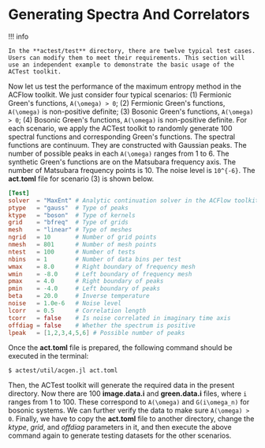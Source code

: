 # Generating Spectra And Correlators

!!! info

    In the **actest/test** directory, there are twelve typical test cases. Users can modify them to meet their requirements. This section will use an independent example to demonstrate the basic usage of the ACTest toolkit.

Now let us test the performance of the maximum entropy method in the ACFlow toolkit. We just consider four typical scenarios: (1) Fermionic Green's functions, ``A(\omega) > 0``; (2) Fermionic Green's functions, ``A(\omega)`` is non-positive definite; (3) Bosonic Green's functions, ``A(\omega) > 0``; (4) Bosonic Green's functions, ``A(\omega)`` is non-positive definite. For each scenario, we apply the ACTest toolkit to randomly generate 100 spectral functions and corresponding Green's functions. The spectral functions are continuum. They are constructed with Gaussian peaks. The number of possible peaks in each ``A(\omega)`` ranges from 1 to 6. The synthetic Green's functions are on the Matsubara frequency axis. The number of Matsubara frequency points is 10. The noise level is ``10^{-6}``. The **act.toml** file for scenario (3) is shown below.
```toml
[Test]
solver  = "MaxEnt" # Analytic continuation solver in the ACFlow toolkit
ptype   = "gauss"  # Type of peaks
ktype   = "boson"  # Type of kernels
grid    = "bfreq"  # Type of grids
mesh    = "linear" # Type of meshes
ngrid   = 10       # Number of grid points
nmesh   = 801      # Number of mesh points
ntest   = 100      # Number of tests
nbins   = 1        # Number of data bins per test
wmax    = 8.0      # Right boundary of frequency mesh
wmin    = -8.0     # Left boundary of frequency mesh
pmax    = 4.0      # Right boundary of peaks
pmin    = -4.0     # Left boundary of peaks
beta    = 20.0     # Inverse temperature
noise   = 1.0e-6   # Noise level
lcorr   = 0.5      # Correlation length
tcorr   = false    # Is noise correlated in imaginary time axis
offdiag = false    # Whether the spectrum is positive
lpeak   = [1,2,3,4,5,6] # Possible number of peaks
```
Once the **act.toml** file is prepared, the following command should be executed in the terminal:
```shell
$ actest/util/acgen.jl act.toml
```
Then, the ACTest toolkit will generate the required data in the present directory. Now there are 100 **image.data.i** and **green.data.i** files, where ``i`` ranges from 1 to 100. These correspond to ``A(\omega)`` and ``G(i\omega_n)`` for bosonic systems. We can further verify the data to make sure ``A(\omega) > 0``. Finally, we have to copy the **act.toml** file to another directory, change the *ktype*, *grid*, and *offdiag* parameters in it, and then execute the above command again to generate testing datasets for the other scenarios.
